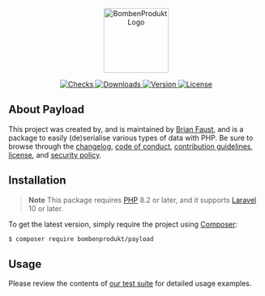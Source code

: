 <p align="center">
    <a href="https://bombenprodukt.com" target="_blank">
        <img src="https://raw.githubusercontent.com/faustbrian/assets/main/logo-text.svg" width="128" alt="BombenProdukt Logo" />
    </a>
</p>

<p align="center">
    <a href="https://github.com/faustbrian/payload/actions">
        <img src="https://badge.sh/github/check-runs/BombenProdukt/payload" alt="Checks" />
    </a>
    <a href="https://packagist.org/packages/bombenprodukt/payload">
        <img src="https://badge.sh/packagist/downloads/BombenProdukt/payload" alt="Downloads" />
    </a>
    <a href="https://packagist.org/packages/bombenprodukt/payload">
        <img src="https://badge.sh/packagist/version/BombenProdukt/payload" alt="Version" />
    </a>
    <a href="https://packagist.org/packages/bombenprodukt/payload">
        <img src="https://badge.sh/packagist/license/BombenProdukt/payload" alt="License" />
    </a>
</p>

## About Payload

This project was created by, and is maintained by [Brian Faust](https://github.com/faustbrian), and is a package to easily (de)serialise various types of data with PHP. Be sure to browse through the [changelog](CHANGELOG.md), [code of conduct](.github/CODE_OF_CONDUCT.md), [contribution guidelines](.github/CONTRIBUTING.md), [license](LICENSE), and [security policy](.github/SECURITY.md).

## Installation

> **Note**
> This package requires [PHP](https://www.php.net/) 8.2 or later, and it supports [Laravel](https://laravel.com/) 10 or later.

To get the latest version, simply require the project using [Composer](https://getcomposer.org/):

```bash
$ composer require bombenprodukt/payload
```

## Usage

Please review the contents of [our test suite](/tests) for detailed usage examples.
